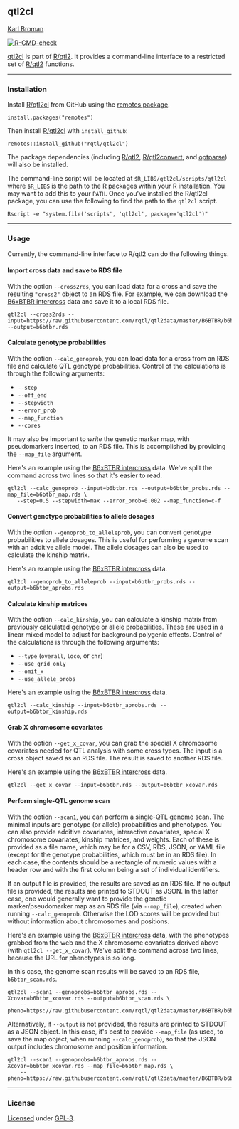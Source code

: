 ## qtl2cl

[Karl Broman](https://kbroman.org)

[![R-CMD-check](https://github.com/rqtl/qtl2cl/actions/workflows/R-CMD-check.yaml/badge.svg)](https://github.com/rqtl/qtl2cl/actions/workflows/R-CMD-check.yaml)

[qtl2cl](https://github.com/rqtl/qtl2cl) is part of [R/qtl2](https://kbroman.org/qtl2).
It provides a command-line interface to a restricted set of
[R/qtl2](https://kbroman.org/qtl2) functions.

---

### Installation

Install [R/qtl2cl](https://github.com/rqtl/qtl2cl) from GitHub using the
[remotes package](https://remotes.r-lib.org).

    install.packages("remotes")

Then install [R/qtl2cl](https://github.com/rqtl/qtl2cl) with `install_github`:

    remotes::install_github("rqtl/qtl2cl")

The package dependencies (including [R/qtl2](https://kbroman.org/qtl2/),
[R/qtl2convert](https://github.com/rqtl/qtl2convert), and
[optparse](https://cran.r-project.org/package=optparse))
will also be installed.

The command-line script will be located at
`$R_LIBS/qtl2cl/scripts/qtl2cl` where `$R_LIBS` is the path to the R
packages within your R installation. You may want to add this to your
`PATH`. Once you've installed the R/qtl2cl package, you can use the following to
find the path to the `qtl2cl` script.

    Rscript -e "system.file('scripts', 'qtl2cl', package='qtl2cl')"

---

### Usage

Currently, the command-line interface to R/qtl2 can do the following
things.

#### Import cross data and save to RDS file

With the option `--cross2rds`, you can load data for a cross and save
the resulting `"cross2"` object to an RDS file. For example, we can
download the
[B6xBTBR intercross](https://github.com/rqtl/qtl2data/blob/master/B6BTBR/ReadMe.md)
data and save it to a local RDS file.

    qtl2cl --cross2rds --input=https://raw.githubusercontent.com/rqtl/qtl2data/master/B6BTBR/b6btbr.zip --output=b6btbr.rds

#### Calculate genotype probabilities

With the option `--calc_genoprob`, you can load data for a cross from
an RDS file and calculate QTL genotype probabilities. Control of the
calculations is through the following arguments:
- `--step`
- `--off_end`
- `--stepwidth`
- `--error_prob`
- `--map_function`
- `--cores`

It may also be important to *write* the genetic marker map, with
pseudomarkers inserted, to an RDS file. This is accomplished by
providing the `--map_file` argument.

Here's an example using the
[B6xBTBR intercross](https://github.com/rqtl/qtl2data/blob/master/B6BTBR/ReadMe.md)
data.  We've split
the command across two lines so that it's easier to read.


    qtl2cl --calc_genoprob --input=b6btbr.rds --output=b6btbr_probs.rds --map_file=b6btbr_map.rds \
       --step=0.5 --stepwidth=max --error_prob=0.002 --map_function=c-f

#### Convert genotype probabilities to allele dosages

With the option `--genoprob_to_alleleprob`, you can convert genotype
probabilities to allele dosages. This is useful for performing a
genome scan with an additive allele model. The allele dosages can also
be used to calculate the kinship matrix.

Here's an example using the
[B6xBTBR intercross](https://github.com/rqtl/qtl2data/blob/master/B6BTBR/ReadMe.md)
data.

    qtl2cl --genoprob_to_alleleprob --input=b6btbr_probs.rds --output=b6btbr_aprobs.rds


#### Calculate kinship matrices

With the option `--calc_kinship`, you can calculate a kinship matrix
from previously calculated genotype or allele probabilities.  These
are used in a linear mixed model to adjust for background polygenic
effects. Control of the calculations is through the following
arguments:
- `--type` (`overall`, `loco`, or `chr`)
- `--use_grid_only`
- `--omit_x`
- `--use_allele_probs`

Here's an example using the
[B6xBTBR intercross](https://github.com/rqtl/qtl2data/blob/master/B6BTBR/ReadMe.md)
data.

    qtl2cl --calc_kinship --input=b6btbr_aprobs.rds --output=b6btbr_kinship.rds


#### Grab X chromosome covariates

With the option `--get_x_covar`, you can grab the special X chromosome
covariates needed for QTL analysis with some cross types. The input is
a cross object saved as an RDS file. The result is saved to another
RDS file.

Here's an example using the
[B6xBTBR intercross](https://github.com/rqtl/qtl2data/blob/master/B6BTBR/ReadMe.md)
data.

    qtl2cl --get_x_covar --input=b6btbr.rds --output=b6btbr_xcovar.rds

#### Perform single-QTL genome scan

With the option `--scan1`, you can perform a single-QTL genome scan.
The minimal inputs are genotype (or allele) probabilities and
phenotypes. You can also provide additive covariates, interactive
covariates, special X chromosome covariates, kinship matrices, and
weights. Each of these is provided as a file name, which may be for a CSV,
RDS, JSON, or YAML file (except for the genotype probabilities, which
must be in an RDS file). In each case, the contents should be a
rectangle of numeric values with a header row and with the first
column being a set of individual identifiers.

If an output file is provided, the results are saved as an RDS file.
If no output file is provided, the results are printed to STDOUT as
JSON. In the latter case, one would generally want to provide the
genetic marker/pseudomarker map as an RDS file (via `--map_file`),
created when running `--calc_genoprob`. Otherwise the LOD scores will
be provided but without information about chromosomes and positions.

Here's an example using the
[B6xBTBR intercross](https://github.com/rqtl/qtl2data/blob/master/B6BTBR/ReadMe.md)
data, with the phenotypes grabbed from the web and the X chromosome
covariates derived above (with `qtl2cl --get_x_covar`). We've split
the command across two lines, because the URL for phenotypes is so
long.

In this case, the genome scan results will be saved to an RDS file, `b6btbr_scan.rds`.

    qtl2cl --scan1 --genoprobs=b6btbr_aprobs.rds --Xcovar=b6btbr_xcovar.rds --output=b6btbr_scan.rds \
        --pheno=https://raw.githubusercontent.com/rqtl/qtl2data/master/B6BTBR/b6btbr_pheno.csv

Alternatively, if `--output` is not provided, the results are printed
to STDOUT as a JSON object. In this case, it's best to provide
`--map_file` (as used, to save the map object, when running
`--calc_genoprob`), so that the JSON output includes chromosome and
position information.

    qtl2cl --scan1 --genoprobs=b6btbr_aprobs.rds --Xcovar=b6btbr_xcovar.rds --map_file=b6btbr_map.rds \
        --pheno=https://raw.githubusercontent.com/rqtl/qtl2data/master/B6BTBR/b6btbr_pheno.csv


---

### License

[Licensed](LICENSE.md) under [GPL-3](https://www.r-project.org/Licenses/GPL-3).
